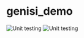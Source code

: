 # genisi_demo
![Unit testing](https://github.com/99003198/genisi_demo/workflows/Unit%20testing/badge.svg)
![Unit testing](https://github.com/99003198/genisi_demo/workflows/Unit%20testing/badge.svg)
